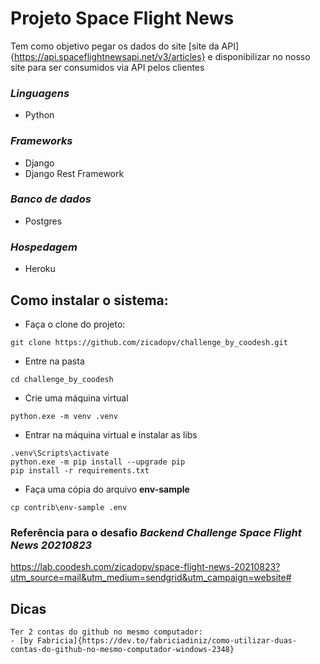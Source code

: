 # Projeto Space Flight News

Tem como objetivo pegar os dados do site [site da API]{https://api.spaceflightnewsapi.net/v3/articles} e disponibilizar no nosso site para ser consumidos via API pelos clientes


### *Linguagens*
- Python

### *Frameworks*
- Django
- Django Rest Framework

### *Banco de dados*
- Postgres

### *Hospedagem*
- Heroku

## Como instalar o sistema:
- Faça o clone do projeto: 
````
git clone https://github.com/zicadopv/challenge_by_coodesh.git
````
- Entre na pasta
````
cd challenge_by_coodesh
````
- Crie uma máquina virtual
````
python.exe -m venv .venv
````
- Entrar na máquina virtual e instalar as libs
````
.venv\Scripts\activate
python.exe -m pip install --upgrade pip 
pip install -r requirements.txt
````

- Faça uma cópia do arquivo **env-sample**
````
cp contrib\env-sample .env
````

### Referência para o desafio ***Backend Challenge Space Flight News 20210823***

https://lab.coodesh.com/zicadopv/space-flight-news-20210823?utm_source=mail&utm_medium=sendgrid&utm_campaign=website#


## Dicas

````
Ter 2 contas do github no mesmo computador:
- [by Fabricia]{https://dev.to/fabriciadiniz/como-utilizar-duas-contas-do-github-no-mesmo-computador-windows-2348}
````
